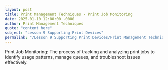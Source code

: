 ```yaml
---
layout: post
title: Print Management Techniques - Print Job Monitoring
date: 2025-01-10 12:00:00 -0000
author: Print Management Techniques
quote: "content here"
subject: "Lesson 9 Supporting Print Devices"
permalink: "/Lesson 9 Supporting Print Devices/Print Management Techniques/Print Management Techniques - Print Job Monitoring"
---
```


Print Job Monitoring: The process of tracking and analyzing print jobs to identify usage patterns, manage queues, and troubleshoot issues effectively.

